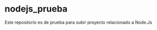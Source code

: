 nodejs_prueba
=============

Este repositorio es de prueba para subir proyecto relacionado a Node.Js
